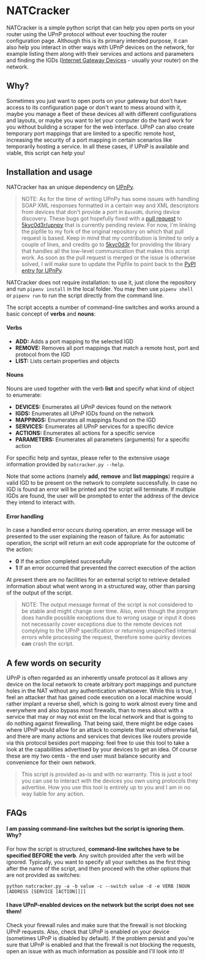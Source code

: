 # NATCracker

NATCracker is a simple python script that can help you open ports on your router using the UPnP protocol without ever touching the router configuration page. Although this is its primary intended purpose, it can also help you interact in other ways with UPnP devices on the network, for example listing them along with their services and actions and parameters and finding the IGDs ([Internet Gateway Devices](https://en.wikipedia.org/wiki/Internet_Gateway_Device_Protocol) - usually your router) on the network.

## Why?

Sometimes you just want to open ports on your gateway but don't have access to its configuration page or don't want to mess around with it, maybe you manage a fleet of these devices all with different configurations and layouts, or maybe you want to let your computer do the hard work for you without building a scraper for the web interface. UPnP can also create temporary port mappings that are limited to a specific remote host, increasing the security of a port mapping in certain scenarios like temporarily hosting a service. In all these cases, if UPnP is available and viable, this script can help you!

## Installation and usage

NATCracker has an unique dependency on [UPnPy](https://github.com/5kyc0d3r/upnpy).

> NOTE: As for the time of writing UPnPy has some issues with handling SOAP XML responses formatted in a certain way and XML descriptors from devices that don't provide a port in `BaseURL` during device discovery. These bugs got hopefully fixed with a [pull request](https://github.com/5kyc0d3r/upnpy/pull/8) to [5kyc0d3r/upnpy](https://github.com/5kyc0d3r/upnpy) that is currently pending review. For now, I'm linking the pipfile to my fork of the original repository on which that pull request is based. Keep in mind that my contribution is limited to only a couple of lines, and credits go to [5kyc0d3r](https://github.com/5kyc0d3r/) for providing the library that handles all the low-level communication that makes this script work. As soon as the pull request is merged or the issue is otherwise solved, I will make sure to update the Pipfile to point back to the [PyPI entry for UPnPy](https://pypi.org/project/UPnPy/).

NATCracker does not require installation: to use it, just clone the repository and run `pipenv install` in the local folder. You may then use `pipenv shell` or `pipenv run` to run the script directly from the command line.

The script accepts a number of command-line switches and works around a basic concept of **verbs** and **nouns**:

#### Verbs

* **ADD:** Adds a port mapping to the selected IGD
* **REMOVE:** Removes all port mappings that match a remote host, port and protocol from the IGD
* **LIST:** Lists certain properties and objects

#### Nouns
Nouns are used together with the verb **list** and specify what kind of object to enumerate:

* **DEVICES:** Enumerates all UPnP devices found on the network
* **IGDS:** Enumerates all UPnP IGDs found on the network
* **MAPPINGS:** Enumerates all mappings found on the IGD
* **SERVICES:** Enumerates all UPnP services for a specific device
* **ACTIONS:** Enumerates all actions for a specific service
* **PARAMETERS:** Enumerates all parameters (arguments) for a specific action

For specific help and syntax, please refer to the extensive usage information provided by `natcracker.py --help`.

Note that some actions (namely **add**, **remove** and **list mappings**) require a valid IGD to be present on the network to complete successfully. In case no IGD is found an error will be printed and the script will terminate. If multiple IGDs are found, the user will be prompted to enter the address of the device they intend to interact with.

#### Error handling
In case a handled error occurs during operation, an error message will be presented to the user explaining the reason of failure. As for automatic operation, the script will return an exit code appropriate for the outcome of the action:

* **0** If the action completed successfully
* **1** If an error occurred that prevented the correct execution of the action

At present there are no facilities for an external script to retrieve detailed information about what went wrong in a structured way, other than parsing of the output of the script.
> NOTE: The output message format of the script is not considered to be stable and might change over time.
> Also, even though the program does handle possible exceptions due to wrong usage or input it does not necessarily cover exceptions due to the remote devices not complying to the UPnP specification or returning unspecified internal errors while processing the request, therefore some quirky devices **can** crash the script.

## A few words on security
UPnP is often regarded as an inherently unsafe protocol as it allows any device on the local network to create arbitrary port mappings and puncture holes in the NAT without any authentication whatsoever. While this is true, I feel an attacker that has gained code execution on a local machine would rather implant a reverse shell, which is going to work almost every time and everywhere and also bypass most firewalls, than to mess about with a service that may or may not exist on the local network and that is going to do nothing against firewalling. That being said, there might be edge cases where UPnP would allow for an attack to complete that would otherwise fail, and there are many actions and services that devices like routers provide via this protocol besides port mapping: feel free to use this tool to take a look at the capabilities advertised by your devices to get an idea. Of course these are my two cents - the end user must balance security and convenience for their own network.
> This script is provided as-is and with no warranty. This is just a tool you can use to interact with the devices you own using protocols they advertise. How you use this tool is entirely up to you and I am in no way liable for any action.

## FAQs
#### I am passing command-line switches but the script is ignoring them. Why?
For how the script is structured, **command-line switches have to be specified BEFORE the verb**.
Any switch provided after the verb will be ignored. Typically, you want to specify all your switches as the first thing after the name of the script, and then proceed with the other options that are not provided as switches:

```
python natcracker.py -a -b value -c --switch value -d -e VERB [NOUN [ADDRESS [SERVICE [ACTION]]]]
```


#### I have UPnP-enabled devices on the network but the script does not see them!
Check your firewall rules and make sure that the firewall is not blocking UPnP requests. Also, check that UPnP is enabled on your device (sometimes UPnP is disabled by default).
If the problem persist and you're sure that UPnP is enabled and that the firewall is not blocking the requests, open an issue with as much information as possible and I'll look into it!
